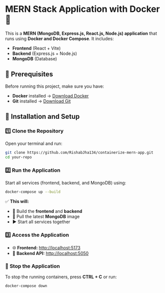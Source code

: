 # MERN Stack Application with Docker 🐳

This is a **MERN (MongoDB, Express.js, React.js, Node.js) application** that runs using **Docker and Docker Compose**. It includes:
- **Frontend** (React + Vite)
- **Backend** (Express.js + Node.js)
- **MongoDB** (Database)

## 📌 Prerequisites
Before running this project, make sure you have:
- **Docker** installed → [Download Docker](https://www.docker.com/get-started)
- **Git** installed → [Download Git](https://git-scm.com/downloads)

## 🚀 Installation and Setup

### 1️⃣ Clone the Repository
Open your terminal and run:
```sh
git clone https://github.com/RishabJha134/containerize-mern-app.git
cd your-repo
```

### 2️⃣ Run the Application
Start all services (frontend, backend, and MongoDB) using:
```sh
docker-compose up --build
```

✅ **This will:**
- 🚀 Build the **frontend** and **backend**
- 🐳 Pull the latest **MongoDB** image
- ▶️ Start all services together

### 3️⃣ **Access the Application**
- 🌐 **Frontend:** [http://localhost:5173](http://localhost:5173)
- 📡 **Backend API:** [http://localhost:5050](http://localhost:5050)

### 🛑 **Stop the Application**
To stop the running containers, press **CTRL + C** or run:
```sh
docker-compose down
```


